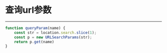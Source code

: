 # 查询url参数
---
```javascript
function queryParam(name) {
    const str = location.search.slice(1);
    const p = new URLSearchParams(str);
    return p.get(name)
}
```